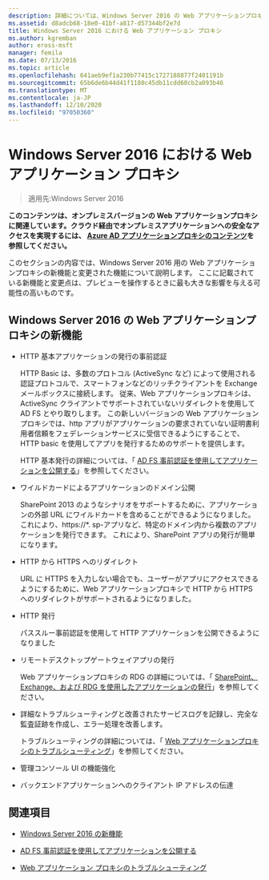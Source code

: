 ```yaml
---
description: 詳細については、Windows Server 2016 の Web アプリケーションプロキシに関するページを参照してください。
ms.assetid: d8adcb68-18e0-41bf-a817-d57344bf2e7d
title: Windows Server 2016 における Web アプリケーション プロキシ
ms.author: kgremban
author: eross-msft
manager: femila
ms.date: 07/13/2016
ms.topic: article
ms.openlocfilehash: 641aeb9ef1a230b77415c1727188877f2401191b
ms.sourcegitcommit: 65b6de6b44d41f1180c45db11cdd60cb2a093b46
ms.translationtype: MT
ms.contentlocale: ja-JP
ms.lasthandoff: 12/10/2020
ms.locfileid: "97050360"
---
```

# <a name="web-application-proxy-in-windows-server-2016"></a>Windows Server 2016 における Web アプリケーション プロキシ

>適用先:Windows Server 2016

**このコンテンツは、オンプレミスバージョンの Web アプリケーションプロキシに関連しています。クラウド経由でオンプレミスアプリケーションへの安全なアクセスを実現するには、 [Azure AD アプリケーションプロキシのコンテンツ](/azure/active-directory/manage-apps/application-proxy)を参照してください。**

このセクションの内容では、Windows Server 2016 用の Web アプリケーションプロキシの新機能と変更された機能について説明します。 ここに記載されている新機能と変更点は、プレビューを操作するときに最も大きな影響を与える可能性の高いものです。

## <a name="web-application-proxy-new-features-in-windows-server-2016"></a>Windows Server 2016 の Web アプリケーションプロキシの新機能

- HTTP 基本アプリケーションの発行の事前認証

  HTTP Basic は、多数のプロトコル (ActiveSync など) によって使用される認証プロトコルで、スマートフォンなどのリッチクライアントを Exchange メールボックスに接続します。 従来、Web アプリケーションプロキシは、ActiveSync クライアントでサポートされていないリダイレクトを使用して AD FS とやり取りします。 この新しいバージョンの Web アプリケーションプロキシでは、http アプリがアプリケーションの要求されていない証明書利用者信頼をフェデレーションサービスに受信できるようにすることで、HTTP basic を使用してアプリを発行するためのサポートを提供します。

  HTTP 基本発行の詳細については、「 [AD FS 事前認証を使用してアプリケーションを公開する](Publishing-Applications-using-AD-FS-Preauthentication.md#publish-an-application-that-uses-http-basic)」を参照してください。

- ワイルドカードによるアプリケーションのドメイン公開

  SharePoint 2013 のようなシナリオをサポートするために、アプリケーションの外部 URL にワイルドカードを含めることができるようになりました。これにより、https://*. sp-アプリなど、特定のドメイン内から複数のアプリケーションを発行できます。 これにより、SharePoint アプリの発行が簡単になります。

- HTTP から HTTPS へのリダイレクト

  URL に HTTPS を入力しない場合でも、ユーザーがアプリにアクセスできるようにするために、Web アプリケーションプロキシで HTTP から HTTPS へのリダイレクトがサポートされるようになりました。

- HTTP 発行

  パススルー事前認証を使用して HTTP アプリケーションを公開できるようになりました

- リモートデスクトップゲートウェイアプリの発行

  Web アプリケーションプロキシの RDG の詳細については、「 [SharePoint、Exchange、および RDG を使用したアプリケーションの発行](../web-application-proxy/Publishing-Applications-with-SharePoint,-Exchange-and-RDG.md)」を参照してください。

- 詳細なトラブルシューティングと改善されたサービスログを記録し、完全な監査証跡を作成し、エラー処理を改善します。

  トラブルシューティングの詳細については、「 [Web アプリケーションプロキシのトラブルシューティング](/previous-versions/windows/it-pro/windows-server-2012-R2-and-2012/dn770156(v=ws.11))」を参照してください。

- 管理コンソール UI の機能強化

- バックエンドアプリケーションへのクライアント IP アドレスの伝達

## <a name="see-also"></a>関連項目

-   [Windows Server 2016 の新機能](../../../get-started/whats-new-in-windows-server-2016.md)

-   [AD FS 事前認証を使用してアプリケーションを公開する](../web-application-proxy/Publishing-Applications-using-AD-FS-Preauthentication.md)

-   [Web アプリケーション プロキシのトラブルシューティング](/previous-versions/windows/it-pro/windows-server-2012-R2-and-2012/dn770156(v=ws.11))

